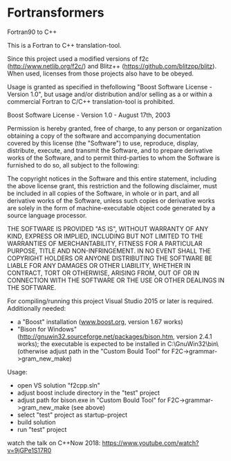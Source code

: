 # Fortransformers
Fortran90 to C++

This is a Fortran to C++ translation-tool.

Since this project used a modified versions of f2c (http://www.netlib.org/f2c/) and Blitz++ (https://github.com/blitzpp/blitz).
When used, licenses from those projects also have to be obeyed.

Usage is granted as specified in thefollowing "Boost Software License - Version 1.0", but usage and/or distribution and/or selling as a or within a commercial Fortran to C/C++ translation-tool is prohibited.


Boost Software License - Version 1.0 - August 17th, 2003

Permission is hereby granted, free of charge, to any person or organization
obtaining a copy of the software and accompanying documentation covered by
this license (the "Software") to use, reproduce, display, distribute,
execute, and transmit the Software, and to prepare derivative works of the
Software, and to permit third-parties to whom the Software is furnished to
do so, all subject to the following:

The copyright notices in the Software and this entire statement, including
the above license grant, this restriction and the following disclaimer,
must be included in all copies of the Software, in whole or in part, and
all derivative works of the Software, unless such copies or derivative
works are solely in the form of machine-executable object code generated by
a source language processor.

THE SOFTWARE IS PROVIDED "AS IS", WITHOUT WARRANTY OF ANY KIND, EXPRESS OR
IMPLIED, INCLUDING BUT NOT LIMITED TO THE WARRANTIES OF MERCHANTABILITY,
FITNESS FOR A PARTICULAR PURPOSE, TITLE AND NON-INFRINGEMENT. IN NO EVENT
SHALL THE COPYRIGHT HOLDERS OR ANYONE DISTRIBUTING THE SOFTWARE BE LIABLE
FOR ANY DAMAGES OR OTHER LIABILITY, WHETHER IN CONTRACT, TORT OR OTHERWISE,
ARISING FROM, OUT OF OR IN CONNECTION WITH THE SOFTWARE OR THE USE OR OTHER
DEALINGS IN THE SOFTWARE.




For compiling/running this project Visual Studio 2015 or later is required.
Additionally needed:
  - a "Boost" installation (www.boost.org, version 1.67 works)
  - "Bison for Windows" (http://gnuwin32.sourceforge.net/packages/bison.htm, version 2.4.1 works); the executable is expected to be installed in C:\GnuWin32\bin\ (otherwise adjust path in the "Custom Bould Tool" for F2C->grammar->gram_new_make)
  
Usage: 
  - open VS solution "f2cpp.sln"
  - adjust boost include directory in the "test" project
  - adjust path for bison.exe in "Custom Bould Tool" for F2C->grammar->gram_new_make (see above)
  - select "test" project as startup-project
  - build solution
  - run "test" project

watch the talk on C++Now 2018: https://www.youtube.com/watch?v=9jGPe1S17R0
